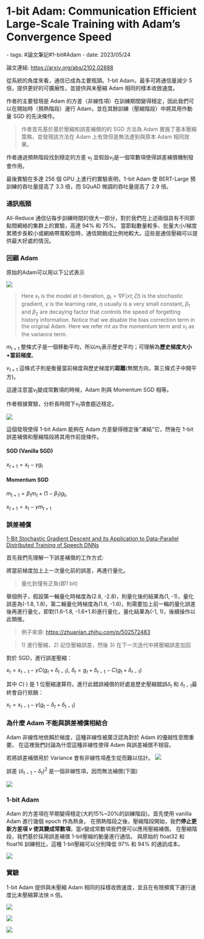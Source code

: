 # 1-bit Adam: Communication Efficient Large-Scale Training with Adam’s Convergence Speed

<document-info>
- tags: #論文筆記#1-bit#Adam
- date: 2023/05/24
</document-info>

論文連結: https://arxiv.org/abs/2102.02888

從系統的角度來看，通信已成為主要瓶頸。1-bit Adam，最多可將通信量減少 5 倍，提供更好的可擴展性，並提供與未壓縮 Adam 相同的樣本收斂速度。

作者的主要發現是 Adam 的方差（非線性項）在訓練期間變得穩定，因此我們可以在開始時（預熱階段）運行 Adam，並在其餘訓練（壓縮階段）中將其用作動量 SGD 的先決條件。 
> 作者首先基於基於壓縮和誤差補償的的 SGD 方法為 Adam 實施了基本壓縮策略，並發現該方法在 Adam 上有效但是無法達到與原本 Adam 相同效果。


作者通過預熱階段找到穩定的方差 $v_t$ 並假設$v_t$是一個常數項使得誤差補償機制發會作用。

最後實驗在多達 256 個 GPU 上進行的實驗表明，1-bit Adam 使 BERT-Large 預訓練的吞吐量提高了 3.3 倍，而 SQuAD 微調的吞吐量提高了 2.9 倍。

### 通訊瓶頸

All-Reduce 通信佔每步訓練時間的很大一部分，對於我們在上述兩個具有不同節點間網絡的集群上的實驗，高達 94% 和 75%。 當節點數量較多、批量大小/梯度累積步長較小或網絡帶寬較低時，通信開銷成比例地較大。這些是通信壓縮可以提供最大好處的情況。

### 回顧 Adam

原始的Adam可以用以下公式表示

![](./adam-formula.png)
> Here $x_t$ is the model at t-iteration, $g_t = ∇F(xt; ζt)$ is the stochastic gradient, $γ$ is the learning rate, $η$ usually is a very small constant, $β_1$ and $β_2$ are decaying factor that controls the speed of forgetting history information. Notice that we disable the bias correction term in the original Adam. Here we refer mt as the momentum term and $v_t$ as the variance term.

$m_{t+1}$ 整條式子是一個移動平均，所以$m_t$表示歷史平均；可理解為**歷史梯度大小+當前梯度**。

$v_{t+1}$ 這條式子則是衡量當前梯度與歷史梯度的**距離**(無關方向，第三條式子中開平方)。

這邊注意當$v_t$變成常數項的時候，Adam 則與 Momentum SGD 相等。

作者根據實驗，分析長時間下$v_t$項會趨近穩定。

![](./variance.png)

這個發現使得 1-bit Adam 能夠在 Adam 方差變得穩定後"凍結"它，然後在 1-bit 誤差補償和壓縮階段將其用作前提條件。

#### SGD (Vanilla SGD)
$x_{t+1} = x_t - \gamma g_t$

#### Momentum SGD
$m_{t+1} = \beta_1 m_t + (1 - \beta_1)g_t$,

$x_{t+1} = x_t - \gamma m_{t+1}$



### 誤差補償

[1-Bit Stochastic Gradient Descent and its Application to Data-Parallel Distributed Training of Speech DNNs](https://www.microsoft.com/en-us/research/wp-content/uploads/2016/02/IS140694.pdf)

首先我們先理解一下誤差補償的工作方式:

將當前梯度加上上一次量化前的誤差，再進行量化。
> 量化到僅有正負(即1 bit)

舉個例子，假設第一輪量化時梯度為(2.8, -2.8)，則量化後的結果為(1, -1)，量化誤差為(-1.8, 1.8)，第二輪量化時梯度為(1.6, -1.6)，則需要加上前一輪的量化誤差後再進行量化，即對(1.6-1.8, -1.6+1.8)進行量化，量化結果為(-1, 1)，後續操作以此類推。
> 例子來源: https://zhuanlan.zhihu.com/p/502572483

> 1\) 進行壓縮，2\) 記住壓縮誤差，然後 3\) 在下一次迭代中將壓縮誤差加回

對於 SGD，進行誤差壓縮：

$x_t = x_{t-1} - \gamma C(g_t+\delta_{t-1}),\ \delta_t = g_t+\delta_{t-1}-C(g_t+\delta_{t-1})$

其中 $C(⋅)$ 是 1 位壓縮運算符。進行此錯誤補償的好處是歷史壓縮錯誤$\delta_t$ 和 $\delta_{t-1}$最終會自行抵銷：

$x_t=x_{t-1}-\gamma(g_t-\delta_t+\delta_{t-1})$

### 為什麼 Adam 不能與誤差補償相結合

Adam 非線性地依賴於梯度，這種非線性被廣泛認為對於 Adam 的優越性至關重要。 在這裡我們討論為什麼這種非線性使得 Adam 與誤差補償不相容。

若將誤差補償用於 Variance 會有非線性項產生從而難以估計。
![](./variance-with-error-correction.png)

誤差 $(\delta_{t-1} - \delta_t)^2$ 是一個非線性項，因而無法補償(下圖) 

![](./adam-compression.png)

### 1-bit Adam
Adam 的方差項在早期變得穩定(大約15%~20%的訓練階段)。首先使用 vanilla Adam 進行幾個 epoch 作為熱身。 在預熱階段之後，壓縮階段開始，我們**停止更新方差項 $v$ 使其變成常數項**，當$v$變成常數項我們便可以應用壓縮補償。 在壓縮階段，我們基於採用誤差補償 1-bit壓縮的動量進行通信。 與原始的 float32 和 float16 訓練相比，這種 1-bit壓縮可以分別降低 97% 和 94% 的通訊成本。


![](./one-bit-adam-flow.png)

### 實驗
1-bit Adam 提供與未壓縮 Adam 相同的採樣收斂速度，並且在有限頻寬下運行速度比未壓縮算法快 n 倍。

![](./adam-vs-one-bit-adam.png)

![](./exp1.png)

![](./exp2.png)

